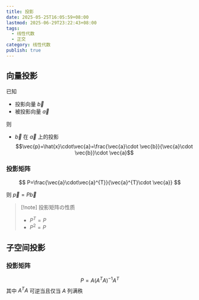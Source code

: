 ```yaml
---
title: 投影
date: 2025-05-25T16:05:59+08:00
lastmod: 2025-06-29T23:22:43+08:00
tags:
  - 线性代数
  - 正交
category: 线性代数
publish: true
---
```


## 向量投影

已知
- 投影向量 $\vec{b}$
- 被投影向量 $\vec{a}$

则
- $\vec{b}$ 在 $\vec{a}$ 上的投影 $$\vec{p}=\hat{x}\cdot\vec{a}=\frac{\vec{a}\cdot \vec{b}}{\vec{a}\cdot \vec{b}}\cdot \vec{a}$$
### 投影矩阵

$$
P=\frac{\vec{a}\cdot\vec{a}^{T}}{\vec{a}^{T}\cdot \vec{a}}
$$

则 $\vec{p}=P\vec{b}$

>[!note] 投影矩阵の性质
>- $P^{T}=P$
>- $P^{2}=P$

## 子空间投影

### 投影矩阵

$$
P=A(A^{T}A)^{-1}A^{T}
$$
其中 $A^{T}A$ 可逆当且仅当 $A$ 列满秩

